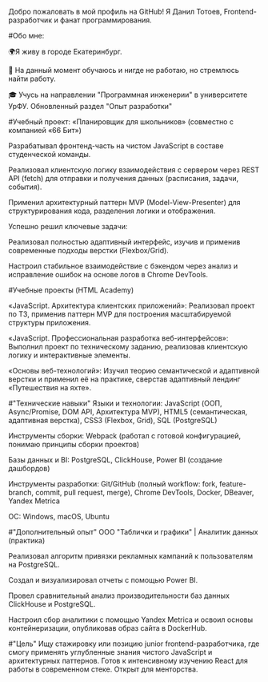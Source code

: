 Добро пожаловать в мой профиль на GitHub! Я Данил Тотоев, Frontend-разработчик и фанат программирования. 

#Обо мне:

🌍Я живу в городе Екатеринбург.

💼 На данный момент обучаюсь и нигде не работаю, но стремлюсь найти работу.

🎓 Учусь на направлении "Программная инженерии" в университете УрФУ.
Обновленный раздел "Опыт разработки"

#Учебный проект: «Планировщик для школьников» (совместно с компанией «66 Бит»)

Разрабатывал фронтенд-часть на чистом JavaScript в составе студенческой команды.

Реализовал клиентскую логику взаимодействия с сервером через REST API (fetch) для отправки и получения данных (расписания, задачи, события).

Применил архитектурный паттерн MVP (Model-View-Presenter) для структурирования кода, разделения логики и отображения.

Успешно решил ключевые задачи:

Реализовал полностью адаптивный интерфейс, изучив и применив современные подходы верстки (Flexbox/Grid).

Настроил стабильное взаимодействие с бэкендом через анализ и исправление ошибок на основе логов в Chrome DevTools.

#Учебные проекты (HTML Academy)

«JavaScript. Архитектура клиентских приложений»: Реализовал проект по ТЗ, применив паттерн MVP для построения масштабируемой структуры приложения.

«JavaScript. Профессиональная разработка веб-интерфейсов»: Выполнил проект по техническому заданию, реализовав клиентскую логику и интерактивные элементы.

«Основы веб-технологий»: Изучил теорию семантической и адаптивной верстки и применил её на практике, сверстав адаптивный лендинг «Путешествия на яхте».

#"Технические навыки"
Языки и технологии: JavaScript (ООП, Async/Promise, DOM API, Архитектура MVP), HTML5 (семантическая, адаптивная верстка), CSS3 (Flexbox, Grid), SQL (PostgreSQL)

Инструменты сборки: Webpack (работал с готовой конфигурацией, понимаю принципы сборки проектов)

Базы данных и BI: PostgreSQL, ClickHouse, Power BI (создание дашбордов)

Инструменты разработки: Git/GitHub (полный workflow: fork, feature-branch, commit, pull request, merge), Chrome DevTools, Docker, DBeaver, Yandex Metrica

ОС: Windows, macOS, Ubuntu

#"Дополнительный опыт"
ООО "Таблички и графики" | Аналитик данных (практика)

Реализовал алгоритм привязки рекламных кампаний к пользователям на PostgreSQL.

Создал и визуализировал отчеты с помощью Power BI.

Провел сравнительный анализ производительности баз данных ClickHouse и PostgreSQL.

Настроил сбор аналитики с помощью Yandex Metrica и освоил основы контейнеризации, опубликовав образ сайта в DockerHub.

#"Цель"
Ищу стажировку или позицию junior frontend-разработчика, где смогу применять углубленные знания чистого JavaScript и архитектурных паттернов. Готов к интенсивному изучению React для работы в современном стеке. Открыт для менторства.




           

